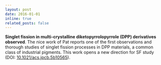 ```yaml
---
layout: post
date: 2016-01-01
inline: true
related_posts: false
---
```



**Singlet fission in multi-crystalline diketopyrrolopyrrole (DPP) derivatives observed**. The nice work of Pat reports one of the first observations and thorough studies of singlet fission processes in DPP materials, a common class of industrial pigments. This work opens a new direction for SF study (DOI: [10.1021/acs.jpcb.5b10565](http://pubs.acs.org/doi/abs/10.1021/acs.jpcb.5b10565)).
